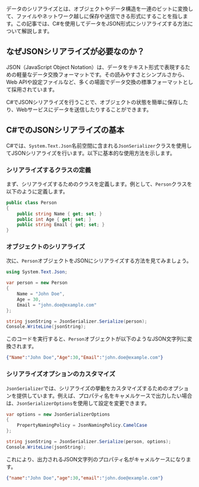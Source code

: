 データのシリアライズとは、オブジェクトやデータ構造を一連のビットに変換して、ファイルやネットワーク越しに保存や送信できる形式にすることを指します。この記事では、C#を使用してデータをJSON形式にシリアライズする方法について解説します。

## なぜJSONシリアライズが必要なのか？

JSON（JavaScript Object Notation）は、データをテキスト形式で表現するための軽量なデータ交換フォーマットです。その読みやすさとシンプルさから、Web APIや設定ファイルなど、多くの場面でデータ交換の標準フォーマットとして採用されています。

C#でJSONシリアライズを行うことで、オブジェクトの状態を簡単に保存したり、Webサービスにデータを送信したりすることができます。

## C#でのJSONシリアライズの基本

C#では、`System.Text.Json`名前空間に含まれる`JsonSerializer`クラスを使用してJSONシリアライズを行います。以下に基本的な使用方法を示します。

### シリアライズするクラスの定義

まず、シリアライズするためのクラスを定義します。例として、`Person`クラスを以下のように定義します。

```csharp
public class Person
{
    public string Name { get; set; }
    public int Age { get; set; }
    public string Email { get; set; }
}
```

### オブジェクトのシリアライズ

次に、`Person`オブジェクトをJSONにシリアライズする方法を見てみましょう。

```csharp
using System.Text.Json;

var person = new Person
{
    Name = "John Doe",
    Age = 30,
    Email = "john.doe@example.com"
};

string jsonString = JsonSerializer.Serialize(person);
Console.WriteLine(jsonString);
```

このコードを実行すると、`Person`オブジェクトが以下のようなJSON文字列に変換されます。

```json
{"Name":"John Doe","Age":30,"Email":"john.doe@example.com"}
```

### シリアライズオプションのカスタマイズ

`JsonSerializer`では、シリアライズの挙動をカスタマイズするためのオプションを提供しています。例えば、プロパティ名をキャメルケースで出力したい場合は、`JsonSerializerOptions`を使用して設定を変更できます。

```csharp
var options = new JsonSerializerOptions
{
    PropertyNamingPolicy = JsonNamingPolicy.CamelCase
};

string jsonString = JsonSerializer.Serialize(person, options);
Console.WriteLine(jsonString);
```

これにより、出力されるJSON文字列のプロパティ名がキャメルケースになります。

```json
{"name":"John Doe","age":30,"email":"john.doe@example.com"}
```